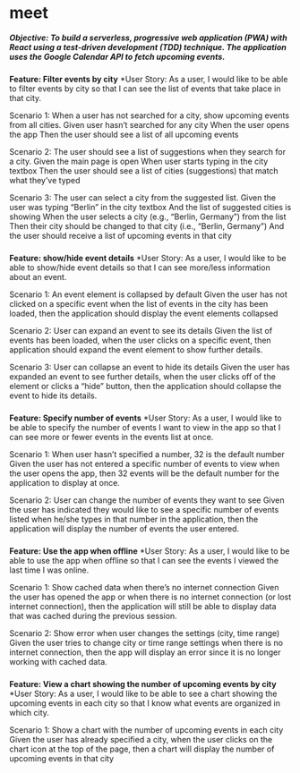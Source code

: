 # meet

_**Objective: To build a serverless, progressive web application (PWA) with React using a test-driven development (TDD) technique. The application uses the Google Calendar API to fetch upcoming events.**_

###

**Feature: Filter events by city**
*User Story: As a user, I would like to be able to filter events by city so that I can see the list of events that take place in that city.

Scenario 1: When a user has not searched for a city, show upcoming events from all cities.
Given user hasn’t searched for any city
When the user opens the app
Then the user should see a list of all upcoming events

Scenario 2: The user should see a list of suggestions when they search for a city.
Given the main page is open
When user starts typing in the city textbox
Then the user should see a list of cities (suggestions) that match what they’ve typed

Scenario 3: The user can select a city from the suggested list.
Given the user was typing “Berlin” in the city textbox
And the list of suggested cities is showing
When the user selects a city (e.g., “Berlin, Germany”) from the list
Then their city should be changed to that city (i.e., “Berlin, Germany”)
And the user should receive a list of upcoming events in that city

###

**Feature: show/hide event details**
*User Story: As a user, I would like to be able to show/hide event details so that I can see more/less information about an event.

Scenario 1: An event element is collapsed by default
Given the user has not clicked on a specific event when the list of events in the city has been loaded, then the application should display the event elements collapsed 

Scenario 2: User can expand an event to see its details
Given the list of events has been loaded, when the user clicks on a specific event, then application should expand the event element to show further details.

Scenario 3: User can collapse an event to hide its details
Given the user has expanded an event to see further details, when the user clicks off of the element or clicks a “hide” button, then the application should collapse the event to hide its details.

###

**Feature: Specify number of events**
*User Story: As a user, I would like to be able to specify the number of events I want to view in the app so that I can see more or fewer events in the events list at once.

Scenario 1: When user hasn’t specified a number, 32 is the default number
Given the user has not entered a specific number of events to view when the user opens the app, then 32 events will be the default number for the application to display at once.

Scenario 2: User can change the number of events they want to see
Given the user has indicated they would like to see a specific number of events listed when he/she types in that number in the application, then the application will display the number of events the user entered.

###

**Feature: Use the app when offline**
*User Story: As a user, I would like to be able to use the app when offline so that I can see the events I viewed the last time I was online.

Scenario 1: Show cached data when there’s no internet connection
Given the user has opened the app or when there is no internet connection (or lost internet connection), then the application will still be able to display data that was cached during the previous session.

Scenario 2: Show error when user changes the settings (city, time range)
Given the user tries to change city or time range settings when there is no internet connection, then the app will display an error since it is no longer working with cached data.

###

**Feature: View a chart showing the number of upcoming events by city**
*User Story: As a user, I would like to be able to see a chart showing the upcoming events in each city so that I know what events are organized in which city.

Scenario 1: Show a chart with the number of upcoming events in each city
Given the user has already specified a city, when the user clicks on the chart icon at the top of the page, then a chart will display the number of upcoming events in that city
